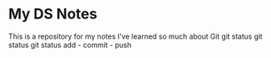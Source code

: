 # My DS Notes

This is a repository for my notes
I've learned so much about Git
git status
git status
git status
add - commit - push